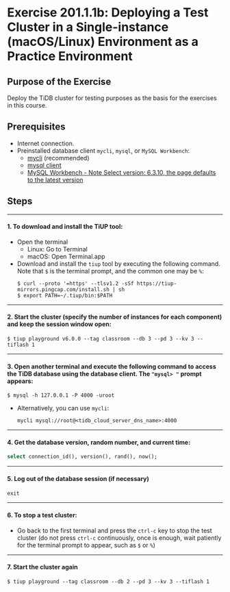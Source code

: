 # Exercise 201.1.1b: Deploying a Test Cluster in a Single-instance (macOS/Linux) Environment as a Practice Environment

## Purpose of the Exercise
Deploy the TiDB cluster for testing purposes as the basis for the exercises in this course.

## Prerequisites
+ Internet connection.
+ Preinstalled database client `mycli`, `mysql`, or `MySQL Workbench`:
  + [mycli](https://www.mycli.net/) (recommended)
  + [mysql client](https://cn.bing.com/search?q=MacOS+mysql+client+%E5%AE%89%E8%A3%85)
  + [MySQL Workbench - Note Select version: 6.3.10, the page defaults to the latest version](https://downloads.mysql.com/archives/workbench/)

## Steps

-----------------------------------------------
#### 1. To download and install the TiUP tool:
+ Open the terminal
  + Linux: Go to Terminal
  + macOS: Open Terminal.app
+ Download and install the `tiup` tool by executing the following command. Note that `$` is the terminal prompt, and the common one may be `%`:
  ```
  $ curl --proto '=https' --tlsv1.2 -sSf https://tiup-mirrors.pingcap.com/install.sh | sh
  $ export PATH=~/.tiup/bin:$PATH
  ```

-----------------------------------------------
#### 2. Start the cluster (specify the number of instances for each component) and keep the session window open:
```
$ tiup playground v6.0.0 --tag classroom --db 3 --pd 3 --kv 3 --tiflash 1
```

-----------------------------------------------
#### 3. Open another terminal and execute the following command to access the TiDB database using the database client. The `"mysql> "` prompt appears:
```
$ mysql -h 127.0.0.1 -P 4000 -uroot
```

+ Alternatively, you can use `mycli`:
  ```
  mycli mysql://root@<tidb_cloud_server_dns_name>:4000
  ```

-----------------------------------------------
#### 4. Get the database version, random number, and current time:
```sql
select connection_id(), version(), rand(), now();
```

-----------------------------------------------
#### 5. Log out of the database session (if necessary)
```sql
exit
```

-----------------------------------------------
#### 6. To stop a test cluster:
+ Go back to the first terminal and press the `ctrl-c` key to stop the test cluster (do not press `ctrl-c` continuously, once is enough, wait patiently for the terminal prompt to appear, such as `$` or `%`)

-----------------------------------------------
#### 7. Start the cluster again
```
$ tiup playground --tag classroom --db 2 --pd 3 --kv 3 --tiflash 1
```
